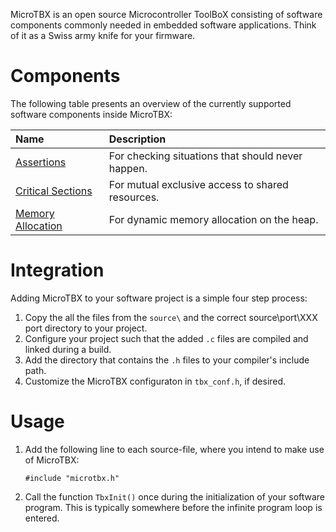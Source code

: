 MicroTBX is an open source Microcontroller ToolBoX consisting of software components commonly needed in embedded software applications. Think of it as a Swiss army knife for your firmware.

# Components

The following table presents an overview of the currently supported software components inside MicroTBX:

| Name                                  | Description |
| :------------------------------------ | :---------- |
| [Assertions](assertions.md)           | For checking situations that should never happen. |
| [Critical Sections](critsect.md)      | For mutual exclusive access to shared resources. |
| [Memory Allocation](heap.md)          | For dynamic memory allocation on the heap. |

# Integration

Adding MicroTBX to your software project is a simple four step process:

1. Copy the all the files from the `source\` and the correct source\port\XXX port directory to 
   your project.
2. Configure your project such that the added `.c` files are compiled and linked during
   a build.
3. Add the directory that contains the `.h` files to your compiler's include path.
4. Customize the MicroTBX configuraton in `tbx_conf.h`, if desired.

# Usage

1. Add the following line to each source-file, where you intend to make use of MicroTBX:
    ```
    #include "microtbx.h"
    ```
2. Call the function `TbxInit()` once during the initialization of your software program. This is
   typically somewhere before the infinite program loop is entered.
